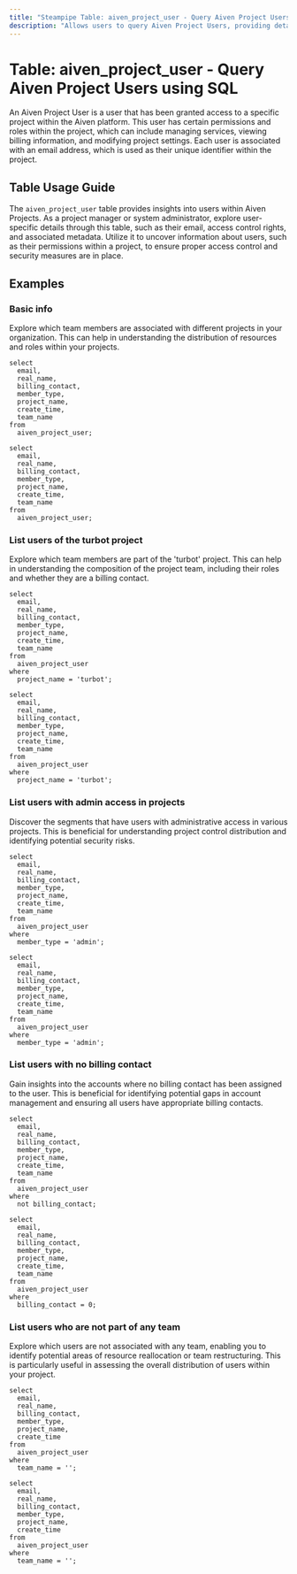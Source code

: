 ```yaml
---
title: "Steampipe Table: aiven_project_user - Query Aiven Project Users using SQL"
description: "Allows users to query Aiven Project Users, providing detailed information about each user associated with a specific project."
---
```


# Table: aiven_project_user - Query Aiven Project Users using SQL

An Aiven Project User is a user that has been granted access to a specific project within the Aiven platform. This user has certain permissions and roles within the project, which can include managing services, viewing billing information, and modifying project settings. Each user is associated with an email address, which is used as their unique identifier within the project.

## Table Usage Guide

The `aiven_project_user` table provides insights into users within Aiven Projects. As a project manager or system administrator, explore user-specific details through this table, such as their email, access control rights, and associated metadata. Utilize it to uncover information about users, such as their permissions within a project, to ensure proper access control and security measures are in place.

## Examples

### Basic info
Explore which team members are associated with different projects in your organization. This can help in understanding the distribution of resources and roles within your projects.

```sql+postgres
select
  email,
  real_name,
  billing_contact,
  member_type,
  project_name,
  create_time,
  team_name
from
  aiven_project_user;
```

```sql+sqlite
select
  email,
  real_name,
  billing_contact,
  member_type,
  project_name,
  create_time,
  team_name
from
  aiven_project_user;
```

### List users of the turbot project
Explore which team members are part of the 'turbot' project. This can help in understanding the composition of the project team, including their roles and whether they are a billing contact.

```sql+postgres
select
  email,
  real_name,
  billing_contact,
  member_type,
  project_name,
  create_time,
  team_name
from
  aiven_project_user
where
  project_name = 'turbot';
```

```sql+sqlite
select
  email,
  real_name,
  billing_contact,
  member_type,
  project_name,
  create_time,
  team_name
from
  aiven_project_user
where
  project_name = 'turbot';
```

### List users with admin access in projects
Discover the segments that have users with administrative access in various projects. This is beneficial for understanding project control distribution and identifying potential security risks.

```sql+postgres
select
  email,
  real_name,
  billing_contact,
  member_type,
  project_name,
  create_time,
  team_name
from
  aiven_project_user
where
  member_type = 'admin';
```

```sql+sqlite
select
  email,
  real_name,
  billing_contact,
  member_type,
  project_name,
  create_time,
  team_name
from
  aiven_project_user
where
  member_type = 'admin';
```

### List users with no billing contact
Gain insights into the accounts where no billing contact has been assigned to the user. This is beneficial for identifying potential gaps in account management and ensuring all users have appropriate billing contacts.

```sql+postgres
select
  email,
  real_name,
  billing_contact,
  member_type,
  project_name,
  create_time,
  team_name
from
  aiven_project_user
where
  not billing_contact;
```

```sql+sqlite
select
  email,
  real_name,
  billing_contact,
  member_type,
  project_name,
  create_time,
  team_name
from
  aiven_project_user
where
  billing_contact = 0;
```

### List users who are not part of any team
Explore which users are not associated with any team, enabling you to identify potential areas of resource reallocation or team restructuring. This is particularly useful in assessing the overall distribution of users within your project.

```sql+postgres
select
  email,
  real_name,
  billing_contact,
  member_type,
  project_name,
  create_time
from
  aiven_project_user
where
  team_name = '';
```

```sql+sqlite
select
  email,
  real_name,
  billing_contact,
  member_type,
  project_name,
  create_time
from
  aiven_project_user
where
  team_name = '';
```